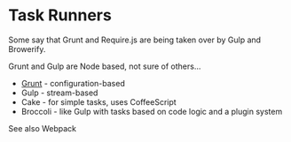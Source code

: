 # Task Runners

Some say that Grunt and Require.js are being taken over by Gulp and Browerify.

Grunt and Gulp are Node based, not sure of others...

* [Grunt](grunt) - configuration-based
* Gulp - stream-based
* Cake - for simple tasks, uses CoffeeScript
* Broccoli - like Gulp with tasks based on code logic and a plugin system

See also Webpack
